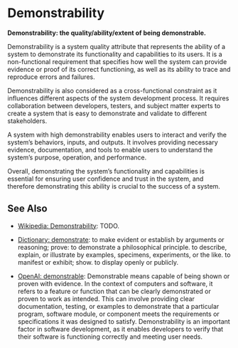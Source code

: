 # Demonstrability

**Demonstrability: the quality/ability/extent of being demonstrable.**

<span data-chatgpt-prompt="explain demonstrability (system quality attribute, cross-functional constraint, non-functional requirement\)">

Demonstrability is a system quality attribute that represents the ability of a system to demonstrate its functionality and capabilities to its users. It is a non-functional requirement that specifies how well the system can provide evidence or proof of its correct functioning, as well as its ability to trace and reproduce errors and failures.

Demonstrability is also considered as a cross-functional constraint as it influences different aspects of the system development process. It requires collaboration between developers, testers, and subject matter experts to create a system that is easy to demonstrate and validate to different stakeholders.

A system with high demonstrability enables users to interact and verify the system’s behaviors, inputs, and outputs. It involves providing necessary evidence, documentation, and tools to enable users to understand the system’s purpose, operation, and performance.

Overall, demonstrating the system’s functionality and capabilities is essential for ensuring user confidence and trust in the system, and therefore demonstrating this ability is crucial to the success of a system.

</span>

## See Also

* [Wikipedia: Demonstrability](https://wikipedia.org/wiki/Demonstrability): TODO.

* [Dictionary: demonstrate](https://www.dictionary.com/browse/demonstrate): to make evident or establish by arguments or reasoning; prove: to demonstrate a philosophical principle. to describe, explain, or illustrate by examples, specimens, experiments, or the like. to manifest or exhibit; show. to display openly or publicly.

* [OpenAI: demonstrable](https:://openai.com): <span data-chatgpt-prompt="define demonstrable (computers and software)">Demonstrable means capable of being shown or proven with evidence. In the context of computers and software, it refers to a feature or function that can be clearly demonstrated or proven to work as intended. This can involve providing clear documentation, testing, or examples to demonstrate that a particular program, software module, or component meets the requirements or specifications it was designed to satisfy. Demonstrability is an important factor in software development, as it enables developers to verify that their software is functioning correctly and meeting user needs.</span>
  

